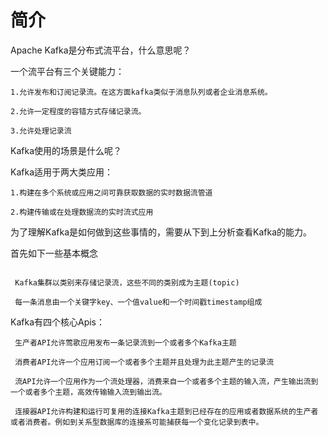 # 简介

Apache Kafka是分布式流平台，什么意思呢？

一个流平台有三个关键能力：

```
1.允许发布和订阅记录流。在这方面kafka类似于消息队列或者企业消息系统。

2.允许一定程度的容错方式存储记录流。

3.允许处理记录流
```

Kafka使用的场景是什么呢？

Kafka适用于两大类应用：

```
1.构建在多个系统或应用之间可靠获取数据的实时数据流管道

2.构建传输或在处理数据流的实时流式应用
```

为了理解Kafka是如何做到这些事情的，需要从下到上分析查看Kafka的能力。

首先如下一些基本概念

```

 Kafka集群以类别来存储记录流，这些不同的类别成为主题(topic)

 每一条消息由一个关键字key、一个值value和一个时间戳timestamp组成
```

Kafka有四个核心Apis：

```
 生产者API允许莺歌应用发布一条记录流到一个或者多个Kafka主题

 消费者API允许一个应用订阅一个或者多个主题并且处理为此主题产生的记录流

 流API允许一个应用作为一个流处理器，消费来自一个或者多个主题的输入流，产生输出流到一个或者多个主题，高效传输输入流到输出流。

 连接器API允许构建和运行可复用的连接Kafka主题到已经存在的应用或者数据系统的生产者或者消费者。例如到关系型数据库的连接系可能捕获每一个变化记录到表中。
```



